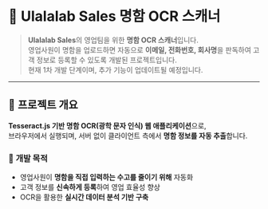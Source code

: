 # 📇 Ulalalab Sales 명함 OCR 스캐너

> **Ulalalab Sales**의 영업팀을 위한 **명함 OCR 스캐너**입니다.  
> 영업사원이 명함을 업로드하면 자동으로 **이메일, 전화번호, 회사명**을 판독하여 고객 정보로 등록할 수 있도록 개발된 프로젝트입니다.  
> 현재 1차 개발 단계이며, 추가 기능이 업데이트될 예정입니다.

---

## 🚀 프로젝트 개요
**Tesseract.js 기반 명함 OCR(광학 문자 인식) 웹 애플리케이션**으로,  
브라우저에서 실행되며, 서버 없이 클라이언트 측에서 **명함 정보를 자동 추출**합니다.

### 🎯 **개발 목적**
- 영업사원이 **명함을 직접 입력하는 수고를 줄이기 위해** 자동화
- 고객 정보를 **신속하게 등록**하여 영업 효율성 향상
- OCR을 활용한 **실시간 데이터 분석 기반 구축**
